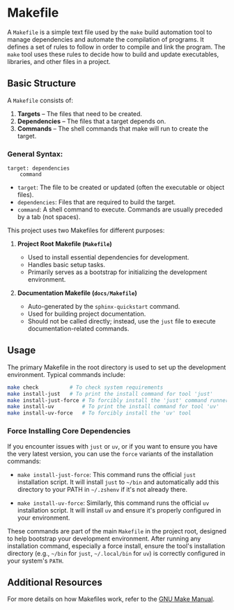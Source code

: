 # Makefile

A `Makefile` is a simple text file used by the `make` build automation tool to manage dependencies and automate the compilation of programs. It defines a set of rules to follow in order to compile and link the program. The `make` tool uses these rules to decide how to build and update executables, libraries, and other files in a project.

## Basic Structure
A `Makefile` consists of:
1. **Targets** – The files that need to be created.
2. **Dependencies** – The files that a target depends on.
3. **Commands** – The shell commands that make will run to create the target.

### General Syntax:
```
target: dependencies
    command
```

- `target`: The file to be created or updated (often the executable or object files).
- `dependencies`: Files that are required to build the target.
- `command`: A shell command to execute. Commands are usually preceded by a tab (not spaces).

This project uses two Makefiles for different purposes:

1. **Project Root Makefile (`Makefile`)**

   - Used to install essential dependencies for development.
   - Handles basic setup tasks.
   - Primarily serves as a bootstrap for initializing the development environment.

2. **Documentation Makefile (`docs/Makefile`)**
   - Auto-generated by the `sphinx-quickstart` command.
   - Used for building project documentation.
   - Should not be called directly; instead, use the `just` file to execute documentation-related commands.

## Usage

The primary Makefile in the root directory is used to set up the development environment. Typical commands include:

```sh
make check   		# To check system requirements
make install-just	# To print the install command for tool 'just'
make install-just-force	# To forcibly install the 'just' command runner
make install-uv     	# To print the install command for tool 'uv'
make install-uv-force	# To forcibly install the 'uv' tool
```

### Force Installing Core Dependencies

If you encounter issues with `just` or `uv`, or if you want to ensure you have the very latest version, you can use the `force` variants of the installation commands:

-   `make install-just-force`: This command runs the official `just` installation script. It will install `just` to `~/bin` and automatically add this directory to your PATH in `~/.zshenv` if it's not already there.

-   `make install-uv-force`: Similarly, this command runs the official `uv` installation script. It will install `uv` and ensure it's properly configured in your environment.

These commands are part of the main `Makefile` in the project root, designed to help bootstrap your development environment. After running any installation command, especially a force install, ensure the tool's installation directory (e.g., `~/bin` for `just`, `~/.local/bin` for `uv`) is correctly configured in your system's `PATH`.

## Additional Resources

For more details on how Makefiles work, refer to the [GNU Make Manual](https://www.gnu.org/software/make/manual/make.html).

